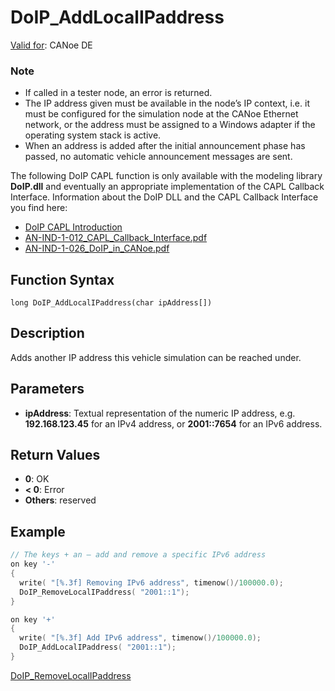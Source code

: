 # DoIP_AddLocalIPaddress

[Valid for](../../../Shared/FeatureAvailability.md): CANoe DE

### Note

- If called in a tester node, an error is returned.
- The IP address given must be available in the node’s IP context, i.e. it must be configured for the simulation node at the CANoe Ethernet network, or the address must be assigned to a Windows adapter if the operating system stack is active.
- When an address is added after the initial announcement phase has passed, no automatic vehicle announcement messages are sent.

The following DoIP CAPL function is only available with the modeling library **DoIP.dll** and eventually an appropriate implementation of the CAPL Callback Interface. Information about the DoIP DLL and the CAPL Callback Interface you find here:

- [DoIP CAPL Introduction](../CAPLDiagnosticDoIP.md)
- [AN-IND-1-012_CAPL_Callback_Interface.pdf](javascript:startDemoLoader('AN-IND-1-012_CAPL_Callback_Interface.pdf'))
- [AN-IND-1-026_DoIP_in_CANoe.pdf](javascript:startDemoLoader('AN-IND-1-026_DoIP_in_CANoe.pdf'))

## Function Syntax

`long DoIP_AddLocalIPaddress(char ipAddress[])`

## Description

Adds another IP address this vehicle simulation can be reached under.

## Parameters

- **ipAddress**: Textual representation of the numeric IP address, e.g. **192.168.123.45** for an IPv4 address, or **2001::7654** for an IPv6 address.

## Return Values

- **0**: OK
- **< 0**: Error
- **Others**: reserved

## Example

```c
// The keys + an – add and remove a specific IPv6 address
on key '-'
{
  write( "[%.3f] Removing IPv6 address", timenow()/100000.0);
  DoIP_RemoveLocalIPaddress( "2001::1");
}

on key '+'
{
  write( "[%.3f] Add IPv6 address", timenow()/100000.0);
  DoIP_AddLocalIPaddress( "2001::1");
}
```

[DoIP_RemoveLocalIPaddress](CAPLfunctionDoIPRemoveLocalIPaddress.md)
